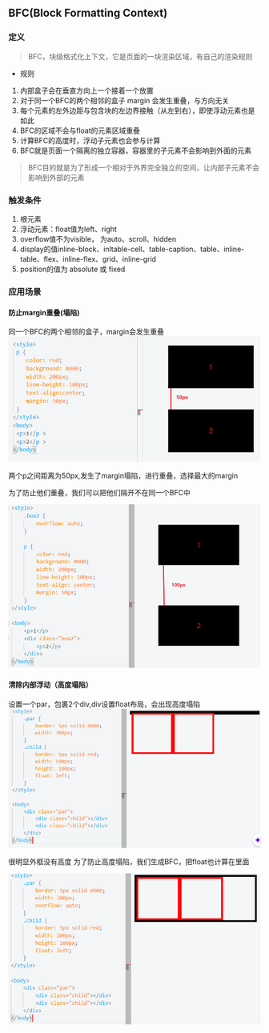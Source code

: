 ## BFC(Block Formatting Context)
### 定义
> BFC，块级格式化上下文，它是页面的一块渲染区域，有自己的渲染规则

- 规则
1. 内部盒子会在垂直方向上一个接着一个放置
2. 对于同一个BFC的两个相邻的盒子 margin 会发生重叠，与方向无关
3. 每个元素的左外边距与包含块的左边界接触（从左到右），即使浮动元素也是如此
4. BFC的区域不会与float的元素区域重叠
5. 计算BFC的高度时，浮动子元素也会参与计算
6. BFC就是页面一个隔离的独立容器，容器里的子元素不会影响到外面的元素

> BFC目的就是为了形成一个相对于外界完全独立的空间，让内部子元素不会影响到外部的元素

### 触发条件
1. 根元素
2. 浮动元素：float值为left、right
3. overflow值不为visible， 为auto、scroll、hidden
4. display的值inline-block、inltable-cell、table-caption、table、inline-table、flex、inline-flex、grid、inline-grid
5. position的值为 absolute 或 fixed

### 应用场景
####  防止margin重叠(塌陷)
同一个BFC的两个相邻的盒子，margin会发生重叠
![图片](../../../public/css4.png)

两个p之间距离为50px,发生了margin塌陷，进行重叠，选择最大的margin

为了防止他们重叠，我们可以把他们隔开不在同一个BFC中

![图片](../../../public/css5.png)

#### 清除内部浮动（高度塌陷）
设置一个par，包裹2个div,div设置float布局，会出现高度塌陷
![图片](../../../public/css6.png)

很明显外框没有高度
为了防止高度塌陷，我们生成BFC，把float也计算在里面

![图片](../../../public/css7.png)


